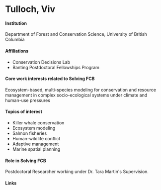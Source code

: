 # Tulloch, Viv

#### Institution

Department of Forest and Conservation Science, University of British Columbia

#### Affiliations

* Conservation Decisions Lab
* Banting Postdoctoral Fellowships Program

#### Core work interests related to Solving FCB

Ecosystem-based, multi-species modeling for conservation and resource management in complex socio-ecological systems under climate and human-use pressures

#### Topics of interest

* Killer whale conservation
* Ecosystem modeling
* Salmon fisheries
* Human-wildlife conflict
* Adaptive management
* Marine spatial planning

#### Role in Solving FCB

Postdoctoral Researcher working under Dr. Tara Martin's Supervision.

#### Links
